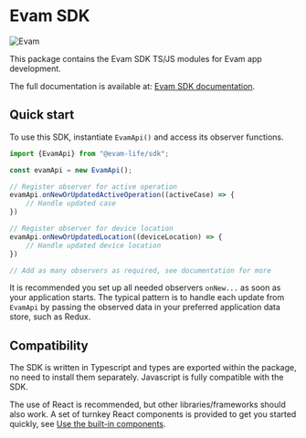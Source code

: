 # Evam SDK

![Evam](https://uploads-ssl.webflow.com/617bfe6eee00c8179b464cd6/617bfe6eee00c8209d464cec_evam_full-logo.svg)

This package contains the Evam SDK TS/JS modules for Evam app development.

The full documentation is available at: [Evam SDK documentation](https://documentation.evam.life).

## Quick start

To use this SDK, instantiate `EvamApi()` and access its observer functions.

```typescript
import {EvamApi} from "@evam-life/sdk";

const evamApi = new EvamApi();

// Register observer for active operation
evamApi.onNewOrUpdatedActiveOperation((activeCase) => {
    // Handle updated case
})

// Register observer for device location
evamApi.onNewOrUpdatedLocation((deviceLocation) => {
    // Handle updated device location
})

// Add as many observers as required, see documentation for more
```

It is recommended you set up all needed observers `onNew...` as soon as your application
starts. The typical pattern is to handle each update from `EvamApi` by passing
the observed data in your preferred application data store, such as Redux.

## Compatibility

The SDK is written in Typescript and types are exported within the
package, no need to install them separately. Javascript is fully
compatible with the SDK.

The use of React is recommended, but other libraries/frameworks
should also work. A set of turnkey React components is provided to get
you started quickly, see [Use the built-in components](https://documentation.evam.life/tech/using_the_sdk.html#use-the-built-in-ui-components).